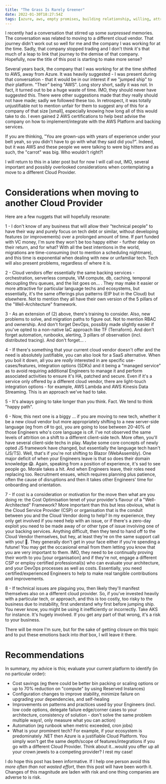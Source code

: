 ```yaml
---
title: "The Grass Is Rarely Greener"
date: 2022-01-30T18:27:54Z
tags: [azure, aws, empty promises, building relationship, willing, attrition, managed service]
---
```


I recently had a conversation that stirred up some _surpressed_ memories.  The conversation was related to moving to a different cloud vendor.  That journey didn't work out so well for me and the company I was working for at the time.  Sadly, that company stopped trading and I don't think it's that much of a leap to link that journey to the demise of that company.  Hopefully, now the title of this post is starting to make more sense?

Several years back, the company that I was working for at the time shifted to AWS, away from Azure.  It was heavily suggested - I was present during that conversation - that it would be in our interest if we "jumped ship" to _their_ platform.  "Their" being "AWS".  Long story short, sadly it was not.  In fact, it turned out to be a huge waste of time.  IMO, they should never have suggested this.  There were other suggestions made that _they_ really should not have made; sadly we followed these too.  In retrospect, it was totally unjustifiable not to mention unfair for them to suggest any of this for a company of that size [small], especially knowing how long all of this would take to do.  I even gained 2 AWS certifications to help best advise the company on how to implement/integrate with the AWS Platform and backing services.

If you are thinking, "You are grown-ups with years of experience under your belt yeah, so you didn't have to go with what they said did you?".  Indeed, but it was AWS and these people we were talking to were big hitters and as such, the "carrot" was big. Who wouldn't right?!

I will return to this in a later post but for now I will call out, IMO, several important and possibly overlooked considerations when contemplating a move to a different Cloud Provider.

# Considerations when moving to another Cloud Provider

Here are a few nuggets that will hopefully resonate:

1 - I don't know of any business that will allow their "technical people" to have their way and purely focus on tech debt or similar, without developing features (or improvements) over a prolonged amount of time.  If part funded with VC money, I'm sure they won't be too happy either - further delay on their return, and for what?  With all the best intentions in the world, migrations are time-consuming (not to mention a scheduling nightmare), and this time is exponential when dealing with new or unfamiliar tech.  Tech will also present problems, regardless of where it is.

2 - Cloud vendors offer essentially the same backing services - orchestration, serverless compute, VM compute, db, caching, temporal decoupling thru queues, and the list goes on... .  They may make it easier or more attractive for particular language techs and ecosystems, but essentially, it's the same offerings plus patterns (EIP but in the Cloud) but elsewhere. Not to mention they all have their own version of the 5 pillars of the "Well-Architecture" framework.

3 - As an extension of (2) above, there's training to consider.  Also, new problems to solve, and migration paths to figure out.  Not to mention RBAC and ownership.  And don't forget DevOps, possibly made slightly easier if you've opted to a non-native IaC approach like TF (Terraform).  And don't forget automation, runbooks, alerting, 3 pillars of observation (incl. distributed tracing). And don't forget... .

4 - If there's something that your current cloud vendor doesn't offer and the need is  absolutely justifiable, you can also look for a SaaS alternative.  When you boil it down, all you are _really_ interested in are specific use-cases/features, integration options (SDKs) and it being a "managed service" as to avoid requiring additional Engineers to manage it and perform associated activities to ensure it's HA, patched and secure.  Even if it's a service only offered by a different cloud vendor, there are light-touch integration options - for example, AWS Lambda and AWS Kinesis Data Streaming.  This is an approach we've had to take.

5 - It's always going to take longer than you think.  Fact.  We tend to think "happy path".

6 - Now, this next one is a biggy ... if you are moving to new tech, whether it be a new cloud vendor but more appropriately shifting to a new server-side language (eg from c# to go), you are going to lose between 20-40% of those Engineers who's core language is c#.  I've not observed the same levels of attrition on a shift to a different client-side tech.  More often, you'll have several client-side techs in play. Maybe some core concepts of newly opted JS framework have changed, but essentially the language tech hasn't (JS/TS).  Well, that's if you're not shifting to Blazor (WebAssembly).  One major deficit of when your Engineers leave is that so does their domain knowledge 😱.  Again, speaking from a position of experience, it's sad to see people go.  Morale takes a hit.  And when Engineers leave, their roles need replacing too. Recruitment ensues, which requires planning plus patience, often the cause of disruptions and then it takes other Engineers' time for onboarding and orientation.

7 - If cost is a consideration or motivation for the move then what are you doing re: the Cost Optimisation tenet of your provider's flavour of a "Well-Architected" Framework?  More important than this but less obvious, what is the Cloud Service Provider (CSP) or organisation that is the conduit between you and the Cloud Vendor doing to help?  In my experience, they only get involved if you need help with an issue, or if there's a zero-day exploit you need to be made away of or other type of issue involving one of your backing services.  Anything difficult, then they tend to hand off to the Cloud Vendor themselves, but hey, at least they're on the same support call with you! 👀.  They generally don't get in your face either if you're spending a futune!  You may get the occasional email from them letting you know that you are very important to them.  IMO, they need to be continually proving their worth to you [your organisation] and if they're not, engage a different CSP  or employ certified professional(s) who can evaluate your architecture, and your DevOps processes as well as costs.  Essentially, you need certified/experienced Engineers to help to make real tangible contributions and improvements.

8 - If technical issues are plaguing you, then likely they'll manifest themselves also on a different cloud provider.  So, if you've invested heavily with a particular tech, or approach, and this is too costly, too risky to the business due to instability, first understand why first before jumping ship.  You never know, you might be using it inefficiently or incorrectly.  Take AKS for instance.  It's hugely involved.  If you get any part of that wrong, it's a risk to your business.

There will be more I'm sure, but for the sake of getting closure on this topic and to put these emotions back into _that_ box, I will leave it there.  

# Recommendations

In summary, my advice is this; evaluate your current platform to identify (in no particular order):

- Cost savings (eg there could be better bin packing or scaling options or up to 70% reduction on "compute" by using Reserved Instances)
- Configuration changes to improve stability, minimize failure on upgrading your dependencies, and self-healing
- Improvements on patterns and practices used by your Engineers (incl. low code options, delegate failure edge/corner cases to your architecture, consistency of solution - don't solve the same problem multiple ways!, only measure what you can action)
- Automation (eg runbook when metric exceeded, cron jobs)
- What is your prominent tech?  For example, if your ecosystem is predominately .NET then Azure is a justifiable Cloud Platform.  You simply won't get the same depth/scope of features/integrations if you go with a different Cloud Provider.  Think about it...would you offer up all your crown jewels to a competing provider? I rest my case!

I do hope this post has been informative.  If I help one person avoid this _more often than not wasted effort_, then this post will have been worth it.  Changes of this magnitude are laden with risk and one thing companies are adverse to is risk.
